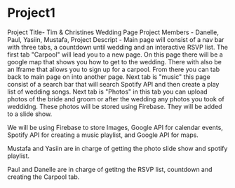 # Project1

Project Title- Tim & Christines Wedding Page
Project Members - Danelle, Paul, Yasiin, Mustafa,
Project Descript - Main page will consist of a nav bar with three tabs, a countdown until wedding and an interactive RSVP list. 
The first tab "Carpool" will lead you to a new page. On this page there will be a google map that shows you how to get to the wedding. There with also be an Iframe that allows you to sign up for a carpool. 
From there you can tab back to main page on into another page. 
Next tab is "music" this page consist of a search bar that will search Spotify API and then create a play list of wedding songs. 
Next tab is "Photos" in this tab you can upload photos of the bride and groom or after the wedding any photos you took of weddidng. These photos will be stored using Firebase. They will be added to a slide show. 

We will be using Firebase to store Images, Google API for calendar events, Spotify API for creating a music playlist, and Google API for maps. 

Mustafa and Yasiin are in charge of getting the photo slide show and spotify playlist. 

Paul and Danelle are in charge of getitng the RSVP list, countdown and creating the Carpool tab. 
